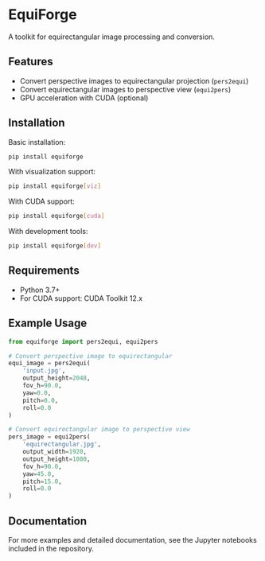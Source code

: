 # EquiForge

A toolkit for equirectangular image processing and conversion.

## Features

- Convert perspective images to equirectangular projection (`pers2equi`)
- Convert equirectangular images to perspective view (`equi2pers`)
- GPU acceleration with CUDA (optional)

## Installation

Basic installation:
```bash
pip install equiforge
```

With visualization support:
```bash
pip install equiforge[viz]
```

With CUDA support:
```bash
pip install equiforge[cuda]
```

With development tools:
```bash
pip install equiforge[dev]
```

## Requirements

- Python 3.7+
- For CUDA support: CUDA Toolkit 12.x

## Example Usage

```python
from equiforge import pers2equi, equi2pers

# Convert perspective image to equirectangular
equi_image = pers2equi(
    'input.jpg',
    output_height=2048,
    fov_h=90.0,
    yaw=0.0,
    pitch=0.0,
    roll=0.0
)

# Convert equirectangular image to perspective view
pers_image = equi2pers(
    'equirectangular.jpg',
    output_width=1920,
    output_height=1080,
    fov_h=90.0,
    yaw=45.0,
    pitch=15.0,
    roll=0.0
)
```

## Documentation

For more examples and detailed documentation, see the Jupyter notebooks included in the repository.
